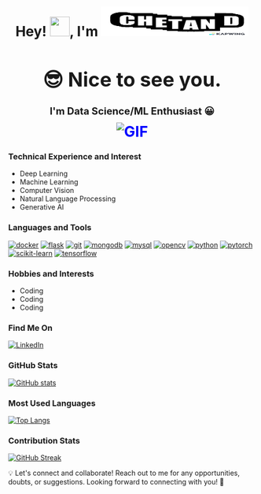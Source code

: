 <div align="center">

<h1>Hey! <img src="https://media.giphy.com/media/hvRJCLFzcasrR4ia7z/giphy.gif" height="40px" width="40px">, I'm <img src="https://github.com/Chetand777/Chetand777/raw/main/ChetanD.gif" height="60px" width="300px"></h1>
  
<h1 style="font-size: 40px;">😎 Nice to see you.</h1>

<h2 style="font-size: 20px;">I'm Data Science/ML Enthusiast 😀

<div style="color: blue; font-size: 30px;">
    <img align="middle" alt="GIF" src="https://readme-typing-svg.herokuapp.com?lines=Lead+the+development+of+ML+algorithms;Architect+robust+systems+for+CV;Master+intricate+NLP+techniques;Innovate+Deep+Neural+Networks+architectures;Command+precise+Time+Series+Analysis+methodologies">
</div>

</div>

### Technical Experience and Interest
- Deep Learning
- Machine Learning
- Computer Vision
- Natural Language Processing
- Generative AI

### Languages and Tools
[![docker](https://img.shields.io/badge/-Docker-2496ED?style=flat-square&logo=Docker&logoColor=white)](https://www.docker.com/)
[![flask](https://img.shields.io/badge/-Flask-000000?style=flat-square&logo=Flask&logoColor=white)](https://flask.palletsprojects.com/)
[![git](https://img.shields.io/badge/-Git-F05032?style=flat-square&logo=Git&logoColor=white)](https://git-scm.com/)
[![mongodb](https://img.shields.io/badge/-MongoDB-47A248?style=flat-square&logo=MongoDB&logoColor=white)](https://www.mongodb.com/)
[![mysql](https://img.shields.io/badge/-MySQL-4479A1?style=flat-square&logo=MySQL&logoColor=white)](https://www.mysql.com/)
[![opencv](https://img.shields.io/badge/-OpenCV-5C3EE8?style=flat-square&logo=OpenCV&logoColor=white)](https://opencv.org/)
[![python](https://img.shields.io/badge/-Python-3776AB?style=flat-square&logo=Python&logoColor=white)](https://www.python.org/)
[![pytorch](https://img.shields.io/badge/-PyTorch-EE4C2C?style=flat-square&logo=PyTorch&logoColor=white)](https://pytorch.org/)
[![scikit-learn](https://img.shields.io/badge/-Scikit_Learn-F7931E?style=flat-square&logo=scikit-learn&logoColor=white)](https://scikit-learn.org/)
[![tensorflow](https://img.shields.io/badge/-TensorFlow-FF6F00?style=flat-square&logo=TensorFlow&logoColor=white)](https://www.tensorflow.org/)


### Hobbies and Interests
- Coding
- Coding
- Coding

### Find Me On
[![LinkedIn](https://img.shields.io/badge/-LinkedIn-0077B5?style=flat-square&logo=LinkedIn&logoColor=white)](https://www.linkedin.com/in/chetan-d-2619401aa/)

### GitHub Stats
[![GitHub stats](https://github-readme-stats.vercel.app/api?username=Chetand777&show_icons=true&theme=dark)](https://github.com/Chetand777)

### Most Used Languages
[![Top Langs](https://github-readme-stats.vercel.app/api/top-langs/?username=Chetand777&layout=compact&theme=dark)](https://github.com/Chetand777)

### Contribution Stats
[![GitHub Streak](https://github-readme-streak-stats.herokuapp.com/?user=Chetand777&theme=dark)](https://github.com/Chetand777)


💡 Let's connect and collaborate! Reach out to me for any opportunities, doubts, or suggestions. Looking forward to connecting with you! 🤝

